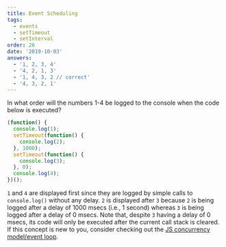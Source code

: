 ```yaml
---
title: Event Scheduling
tags:
  - events
  - setTimeout
  - setInterval
order: 26
date: '2019-10-03'
answers:
  - '1, 2, 3, 4'
  - '4, 2, 1, 3'
  - '1, 4, 3, 2 // correct'
  - '4, 3, 2, 1'
---
```


In what order will the numbers 1-4 be logged to the console when the code below is executed?

```javascript
(function() {
  console.log(1);
  setTimeout(function() {
    console.log(2);
  }, 1000);
  setTimeout(function() {
    console.log(3);
  }, 0);
  console.log(4);
})();
```

<!-- explanation -->

`1` and `4` are displayed first since they are logged by simple calls to `console.log()` without any delay.
`2` is displayed after `3` because `2` is being logged after a delay of 1000 msecs (i.e., 1 second) whereas `3` is being logged after a delay of 0 msecs. Note that, despite `3` having a delay of 0 msecs, its code will only be executed after the current call stack is cleared. If this concept is new to you, consider checking out the [JS concurrency model/event loop](https://developer.mozilla.org/en-US/docs/Web/JavaScript/EventLoop).
